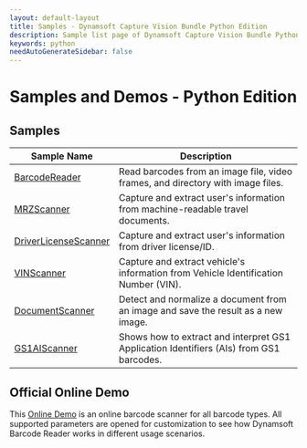 ```yaml
---
layout: default-layout
title: Samples - Dynamsoft Capture Vision Bundle Python Edition
description: Sample list page of Dynamsoft Capture Vision Bundle Python Edition.
keywords: python
needAutoGenerateSidebar: false
---
```


# Samples and Demos - Python Edition

## Samples

| Sample Name | Description |
| --- | --- |
| <a href="https://github.com/Dynamsoft/barcode-reader-python-samples" target="_blank">BarcodeReader</a> | Read barcodes from an image file, video frames, and directory with image files. |
| <a href="https://github.com/Dynamsoft/capture-vision-python-samples/blob/main/Samples/mrz_scanner.py" target="_blank">MRZScanner</a> | Capture and extract user's information from machine-readable travel documents. |
| <a href="https://github.com/Dynamsoft/capture-vision-python-samples/blob/main/Samples/driver_license_scanner.py" target="_blank">DriverLicenseScanner</a> | Capture and extract user's information from driver license/ID. |
| <a href="https://github.com/Dynamsoft/capture-vision-python-samples/blob/main/Samples/vin_scanner.py" target="_blank">VINScanner</a> | Capture and extract vehicle's information from Vehicle Identification Number (VIN). |
| <a href="https://github.com/Dynamsoft/capture-vision-python-samples/blob/main/Samples/document_scanner.py" target="_blank">DocumentScanner</a> | Detect and normalize a document from an image and save the result as a new image. |
| <a href="https://github.com/Dynamsoft/capture-vision-python-samples/blob/main/Samples/gs1_ai_scanner.py" target="_blank">GS1AIScanner</a> | Shows how to extract and interpret GS1 Application Identifiers (AIs) from GS1 barcodes. |

## Official Online Demo
This <a href="https://demo.dynamsoft.com/barcode-reader/" target="_blank">Online Demo</a> is an online barcode scanner for all barcode types. All supported parameters are opened for customization to see how Dynamsoft Barcode Reader works in different usage scenarios. 

